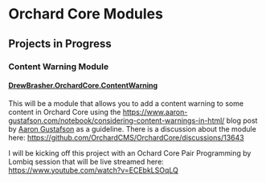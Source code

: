# Orchard Core Modules

## Projects in Progress

### Content Warning Module 
#### [DrewBrasher.OrchardCore.ContentWarning](https://github.com/DrewBrasher/OrchardCoreModules/tree/0e264d5e57ac08022b8e11a284c8daf69863da3a/DrewBrasher.OrchardCore.ContentWarning)
This will be a module that allows you to add a content warning to some content in Orchard Core using the <https://www.aaron-gustafson.com/notebook/considering-content-warnings-in-html/> blog post by [Aaron Gustafson](https://github.com/aarongustafson) as a guideline. There is a discussion about the module here: <https://github.com/OrchardCMS/OrchardCore/discussions/13643>

I will be kicking off this project with an Ochard Core Pair Programming by Lombiq session that will be live streamed here:
<https://www.youtube.com/watch?v=ECEbkLSOqLQ>
